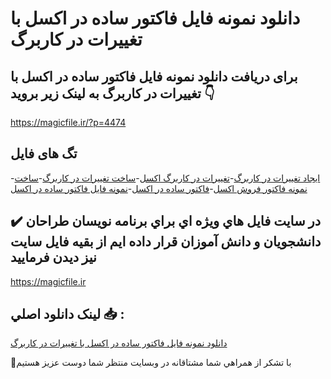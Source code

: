 # دانلود نمونه فایل فاکتور ساده در اکسل با تغییرات در کاربرگ

## برای دریافت دانلود نمونه فایل فاکتور ساده در اکسل با تغییرات در کاربرگ به لینک زیر بروید 👇

https://magicfile.ir/?p=4474

## تگ های فایل

-[ایجاد تغییرات در کاربرگ](https://magicfile.ir/product/%d9%86%d9%85%d9%88%d9%86%d9%87-%d9%81%d8%a7%db%8c%d9%84-%d9%81%d8%a7%da%a9%d8%aa%d9%88%d8%b1-%d8%b3%d8%a7%d8%af%d9%87-%d8%af%d8%b1-%d8%a7%da%a9%d8%b3%d9%84-%d8%a8%d8%a7-%d8%aa%d8%ba%db%8c%db%8c%d8%b1%d8%a7%d8%aa-%d8%af%d8%b1-%da%a9%d8%a7%d8%b1%d8%a8%d8%b1%da%af/)-[تغییرات در کاربرگ اکسل](https://magicfile.ir/product/%d9%86%d9%85%d9%88%d9%86%d9%87-%d9%81%d8%a7%db%8c%d9%84-%d9%81%d8%a7%da%a9%d8%aa%d9%88%d8%b1-%d8%b3%d8%a7%d8%af%d9%87-%d8%af%d8%b1-%d8%a7%da%a9%d8%b3%d9%84-%d8%a8%d8%a7-%d8%aa%d8%ba%db%8c%db%8c%d8%b1%d8%a7%d8%aa-%d8%af%d8%b1-%da%a9%d8%a7%d8%b1%d8%a8%d8%b1%da%af/)-[ساخت تغییرات در کاربرگ](https://magicfile.ir/product/%d9%86%d9%85%d9%88%d9%86%d9%87-%d9%81%d8%a7%db%8c%d9%84-%d9%81%d8%a7%da%a9%d8%aa%d9%88%d8%b1-%d8%b3%d8%a7%d8%af%d9%87-%d8%af%d8%b1-%d8%a7%da%a9%d8%b3%d9%84-%d8%a8%d8%a7-%d8%aa%d8%ba%db%8c%db%8c%d8%b1%d8%a7%d8%aa-%d8%af%d8%b1-%da%a9%d8%a7%d8%b1%d8%a8%d8%b1%da%af/)-[ساخت نمونه فاکتور فروش اکسل](https://magicfile.ir/product/%d9%86%d9%85%d9%88%d9%86%d9%87-%d9%81%d8%a7%db%8c%d9%84-%d9%81%d8%a7%da%a9%d8%aa%d9%88%d8%b1-%d8%b3%d8%a7%d8%af%d9%87-%d8%af%d8%b1-%d8%a7%da%a9%d8%b3%d9%84-%d8%a8%d8%a7-%d8%aa%d8%ba%db%8c%db%8c%d8%b1%d8%a7%d8%aa-%d8%af%d8%b1-%da%a9%d8%a7%d8%b1%d8%a8%d8%b1%da%af/)-[فاکتور ساده در اکسل](https://magicfile.ir/product/%d9%86%d9%85%d9%88%d9%86%d9%87-%d9%81%d8%a7%db%8c%d9%84-%d9%81%d8%a7%da%a9%d8%aa%d9%88%d8%b1-%d8%b3%d8%a7%d8%af%d9%87-%d8%af%d8%b1-%d8%a7%da%a9%d8%b3%d9%84-%d8%a8%d8%a7-%d8%aa%d8%ba%db%8c%db%8c%d8%b1%d8%a7%d8%aa-%d8%af%d8%b1-%da%a9%d8%a7%d8%b1%d8%a8%d8%b1%da%af/)-[نمونه فایل فاکتور ساده در اکسل](https://magicfile.ir/product/%d9%86%d9%85%d9%88%d9%86%d9%87-%d9%81%d8%a7%db%8c%d9%84-%d9%81%d8%a7%da%a9%d8%aa%d9%88%d8%b1-%d8%b3%d8%a7%d8%af%d9%87-%d8%af%d8%b1-%d8%a7%da%a9%d8%b3%d9%84-%d8%a8%d8%a7-%d8%aa%d8%ba%db%8c%db%8c%d8%b1%d8%a7%d8%aa-%d8%af%d8%b1-%da%a9%d8%a7%d8%b1%d8%a8%d8%b1%da%af/)

## ✔️ در سايت فايل هاي ويژه اي براي برنامه نويسان طراحان دانشجويان و دانش آموزان قرار داده ايم از بقيه فايل سايت نيز ديدن فرماييد

https://magicfile.ir


## لينک دانلود اصلي 📥 :

[دانلود نمونه فایل فاکتور ساده در اکسل با تغییرات در کاربرگ](https://magicfile.ir/product/%d9%86%d9%85%d9%88%d9%86%d9%87-%d9%81%d8%a7%db%8c%d9%84-%d9%81%d8%a7%da%a9%d8%aa%d9%88%d8%b1-%d8%b3%d8%a7%d8%af%d9%87-%d8%af%d8%b1-%d8%a7%da%a9%d8%b3%d9%84-%d8%a8%d8%a7-%d8%aa%d8%ba%db%8c%db%8c%d8%b1%d8%a7%d8%aa-%d8%af%d8%b1-%da%a9%d8%a7%d8%b1%d8%a8%d8%b1%da%af/) 


🙏با تشکر از همراهي شما مشتاقانه در وبسایت منتظر شما دوست عزیز هستیم


